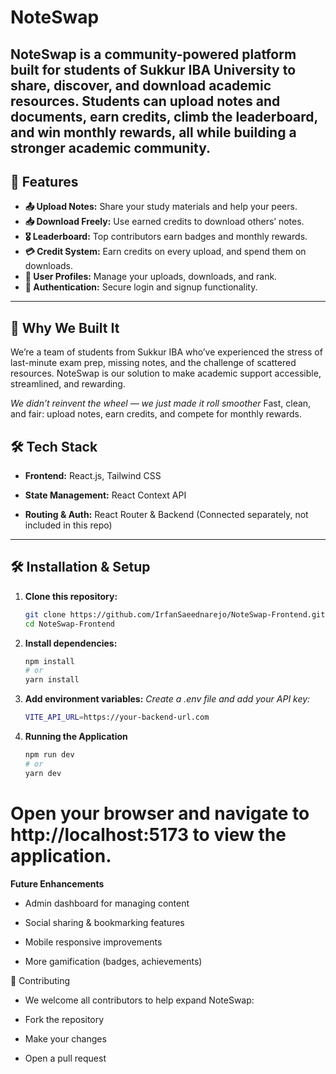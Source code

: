 #  NoteSwap

NoteSwap is a community-powered platform built for students of Sukkur IBA University to share, discover, and download academic resources. Students can upload notes and documents, earn credits, climb the leaderboard, and win monthly rewards, all while building a stronger academic community.
---

## 🧠 Features

- **📤 Upload Notes:** Share your study materials and help your peers.
- **📥 Download Freely:** Use earned credits to download others’ notes.
- **🎖 Leaderboard:** Top contributors earn badges and monthly rewards.
- **💳 Credit System:** Earn credits on every upload, and spend them on downloads.
- **👤 User Profiles:** Manage your uploads, downloads, and rank.
- **🔐 Authentication:** Secure login and signup functionality.

---
## 🌱 Why We Built It

We’re a team of students from Sukkur IBA who’ve experienced the stress of last-minute exam prep, missing notes, and the challenge of scattered resources. NoteSwap is our solution to make academic support accessible, streamlined, and rewarding.

*We didn’t reinvent the wheel — we just made it roll smoother*
Fast, clean, and fair: upload notes, earn credits, and compete for monthly rewards.

## 🛠️ Tech Stack

- **Frontend:** React.js, Tailwind CSS

- **State Management:**  React Context API

- **Routing & Auth:** React Router & Backend (Connected separately, not included in this repo)

--- 

## 🛠️ Installation & Setup

1. **Clone this repository:**

   ```bash
   git clone https://github.com/IrfanSaeednarejo/NoteSwap-Frontend.git
   cd NoteSwap-Frontend

2. **Install dependencies:**

   ```bash
   npm install
   # or
   yarn install

3. **Add environment variables:**
   *Create a .env file and add your API key:*
   
   ```bash
   VITE_API_URL=https://your-backend-url.com

4. **Running the Application**

   ```bash
   npm run dev
   # or
   yarn dev

# Open your browser and navigate to http://localhost:5173 to view the application.

 
 **Future Enhancements**

- Admin dashboard for managing content

- Social sharing & bookmarking features

- Mobile responsive improvements

- More gamification (badges, achievements)


🤝 Contributing

- We welcome all contributors to help expand NoteSwap:

- Fork the repository

- Make your changes

- Open a pull request
